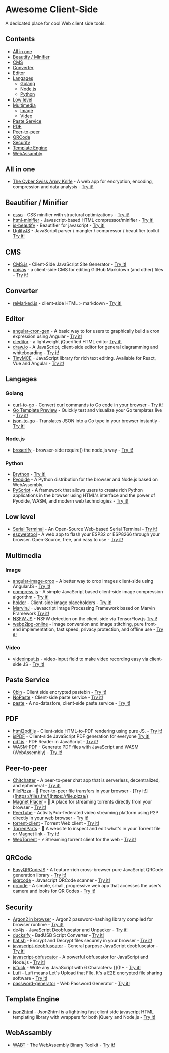 # Awesome Client-Side
A dedicated place for cool Web client side tools.

## Contents

 * [All in one](#all-in-one)
 * [Beautify / Minifier](#beautify--minifier)
 * [CMS](#cms)
 * [Converter](#converter)
 * [Editor](#editor)
 * [Langages](#langages)
    * [Golang](#golang)
    * [Node.js](#nodejs)
    * [Python](#python)
 * [Low level](#low-level)
 * [Multimedia](#multimedia)
    * [Image](#image)
    * [Video](#video)
 * [Paste Service](#paste-service)
 * [PDF](#pdf)
 * [Peer-to-peer](#peer-to-peer)
 * [QRCode](#qrcode)
 * [Security](#security)
 * [Template Engine](#template-engine)
 * [WebAssambly](#webassambly)

## All in one

 * [The Cyber Swiss Army Knife](https://github.com/gchq/CyberChef) - A web app for encryption, encoding, compression and data analysis - [Try it!](https://gchq.github.io/CyberChef/)

## Beautifier / Minifier

 * [csso](https://github.com/css/csso) - CSS minifier with structural optimizations - [Try it!](https://css.github.io/csso/csso.html)
 * [html-minifier](https://github.com/kangax/html-minifier) - Javascript-based HTML compressor/minifier - [Try it!](https://kangax.github.io/html-minifier/)
 * [js-beautify](https://github.com/beautify-web/js-beautify) - Beautifier for javascript - [Try it!](https://beautifier.io/)
 * [UglifyJS](https://github.com/mishoo/UglifyJS) - JavaScript parser / mangler / compressor / beautifier toolkit [Try it!](https://lisperator.net/uglifyjs/)

## CMS

 * [CMS.js](https://github.com/chrisdiana/cms.js) - Client-Side JavaScript Site Generator - [Try it!](http://chrisdiana.github.io/cms.js/demo/)
 * [coisas](https://github.com/fiatjaf/coisas) - a client-side CMS for editing GitHub Markdown (and other) files - [Try it!](https://coisas.fiatjaf.com/)

## Converter

 * [reMarked.js](https://github.com/leeoniya/reMarked.js) - client-side HTML > markdown - [Try it!](http://leeoniya.github.io/reMarked.js/)

## Editor

 * [angular-cron-gen](https://github.com/vincentjames501/angular-cron-gen) - A basic way to for users to graphically build a cron expression using Angular - [Try it!](https://github.com/vincentjames501/angular-cron-gen)
 * [cleditor](https://github.com/cleditor/cleditor) - a lightweight jQuerified HTML editor [Try it!](https://premiumsoftware.net/cleditor/)
 * [draw.io](https://github.com/jgraph/drawio) - A JavaScript, client-side editor for general diagramming and whiteboarding - [Try it!](https://app.diagrams.net/)
 * [TinyMCE](https://github.com/tinymce/tinymce) - JavaScript library for rich text editing. Available for React, Vue and Angular - [Try it!](https://www.tiny.cloud/docs/tinymce/6/premium-full-featured/)


## Langages

### Golang

* [curl-to-go](https://github.com/mholt/curl-to-go) - Convert curl commands to Go code in your browser - [Try it!](https://mholt.github.io/curl-to-go/)
* [Go Template Preview](https://gotemplate.io/) - Quickly test and visualize your Go templates live - [Try it!](https://pyodide.org/en/stable/console.html) 
* [json-to-go](https://github.com/mholt/json-to-go) - Translates JSON into a Go type in your browser instantly - [Try it!](https://mholt.github.io/json-to-go/)

### Node.js

 * [broserify](https://github.com/browserify/browserify) - browser-side require() the node.js way - [Try it!]([https://browserify.org/](https://browserify.org/demos.html))

### Python

 * [Brython](https://github.com/brython-dev/brython) - [Try it!](https://brython.info/tests/console.html?lang=en)
 * [Pyodide](https://github.com/pyodide/pyodide) - A Python distribution for the browser and Node.js based on WebAssembly.
 * [PyScript](https://github.com/pyscript/pyscript) - A framework that allows users to create rich Python applications in the browser using HTML's interface and the power of Pyodide, WASM, and modern web technologies - [Try it!](https://pyscript.net/examples/)

## Low level

* [Serial Terminal](https://github.com/SpacehuhnTech/serialterminal) - An Open-Source Web-based Serial Terminal - [Try it!](https://serial.huhn.me/)
* [espwebtool](https://github.com/spacehuhntech/espwebtool) - A web app to flash your ESP32 or ESP8266 through your browser. Open-Source, free, and easy to use - [Try it!](https://esp.huhn.me/)

## Multimedia

### Image

 * [angular-image-crop](https://github.com/andyshora/angular-image-crop) - A better way to crop images client-side using AngularJS - [Try it!](https://jsbin.com/fovovu/1/edit?js,output)
 * [compress.js](https://github.com/alextanhongpin/compress.js) - A simple JavaScript based client-side image compression algorithm - [Try it!](https://practical-easley-4e78c7.netlify.app/)
 * [holder](https://github.com/imsky/holder) - Client-side image placeholders - [Try it!](http://holderjs.com/)
 * [MarvinJ](https://github.com/gabrielarchanjo/marvinj) - Javascript Image Processing Framework based on Marvin Framework [Try it!](https://www.marvinj.org/en/examples/processingBeforeUpload.html)
 * [NSFW JS](https://github.com/infinitered/nsfwjs) - NSFW detection on the client-side via TensorFlow.js [Try i!](https://nsfwjs.com/)
 * [webp2jpg-online](https://github.com/renzhezhilu/webp2jpg-online) - Image conversion and image stitching, pure front-end implementation, fast speed, privacy protection, and offline use - [Try it!](https://imagestool.com/webp2jpg-online/)

### Video

 * [videoinput.js](https://github.com/wgryc/video-input-js) - video-input field to make video recording easy via client-side JS - [Try it!](https://phaseai.com/resources/video-input-form-js-demo)

## Paste Service

 * [0bin](https://github.com/Tygs/0bin) - Client side encrypted pastebin - [Try it!](https://0bin.net/)
 * [NoPaste](https://github.com/bokub/nopaste) - Client-side paste service - [Try it!](https://nopaste.ml/)
 * [paste](https://github.com/topaz/paste) - A no-datastore, client-side paste service - [Try it!](https://topaz.github.io/paste/)

## PDF

 * [html2pdf.js](https://github.com/eKoopmans/html2pdf.js) - Client-side HTML-to-PDF rendering using pure JS. - [Try it!](https://jsfiddle.net/eKoopmans/z1rupL4c/)
 * [jsPDF](https://github.com/parallax/jsPDF) - Client-side JavaScript PDF generation for everyone [Try it!](https://parall.ax/products/jspdf)
 * [pdf.js](https://github.com/mozilla/pdf.js) - PDF Reader in JavaScript - [Try it!](https://mozilla.github.io/pdf.js/web/viewer.html)
 * [WASM-PDF](https://github.com/jussiniinikoski/wasm-pdf) - Generate PDF files with JavaScript and WASM (WebAssembly) - [Try it!](https://jussiniinikoski.github.io/wasm-pdf-demo/example2.html)

## Peer-to-peer

 * [Chitchatter](https://github.com/jeremyckahn/chitchatter) - A peer-to-peer chat app that is serverless, decentralized, and ephemeral - [Try it!](https://chitchatter.im/)
 * [FilePizza](https://github.com/kern/filepizza) - 🍕 Peer-to-peer file transfers in your browser - [Try it!]([https://files.fm/](https://file.pizza/)
 * [Magnet Placer](https://ferrolho.github.io/magnet-player/) - 🎥 A place for streaming torrents directly from your browser - [Try it!](https://ferrolho.github.io/magnet-player/)
 * [PeerTube](https://github.com/Chocobozzz/PeerTube) - ActivityPub-federated video streaming platform using P2P directly in your web browser - [Try it!](https://joinpeertube.org/browse-content)
 * [torrent-client](https://github.com/ThaUnknown/pwa-haven/tree/main/torrent-client) - Torrent Web client - [Try it!](https://haven.pages.dev/torrent-client/public/)
 * [TorrenParts](https://github.com/leoherzog/TorrentParts) - 📑 A website to inspect and edit what's in your Torrent file or Magnet link - [Try it!](https://torrent.parts/)
 * [WebTorrent](https://github.com/webtorrent/webtorrent) - ⚡️ Streaming torrent client for the web - [Try it!](https://webtorrent.io/)

## QRCode

* [EasyQRCodeJS](https://github.com/ushelp/EasyQRCodeJS) - A feature-rich cross-browser pure JavaScript QRCode generation library - [Try it!](https://www.easyproject.cn/easyqrcodejs/tryit.html)
* [jsqrcode](https://github.com/LazarSoft/jsqrcode) - Javascript QRCode scanner - [Try it!](https://webqr.com/)
* [qrcode](https://github.com/PaulKinlan/qrcode) - A simple, small, progressive web app that accesses the user's camera and looks for QR Codes - [Try it!](https://github.com/PaulKinlan/qrcode)

## Security

* [Argon2 in browser](https://github.com/antelle/argon2-browser) - Argon2 password-hashing library compiled for browser runtime - [Try it!](https://antelle.net/argon2-browser/)
* [de4js](https://lelinhtinh.github.io/de4js/) - JavaScript Deobfuscator and Unpacker - [Try it!](https://github.com/lelinhtinh/de4js)
* [ducksify](https://github.com/spacehuhntech/duckify) - BadUSB Script Converter - [Try it!](https://duckify.huhn.me/)
* [hat.sh](https://github.com/sh-dv/hat.sh) - Encrypt and Decrypt files securely in your browser - [Try it!](https://hat.sh/)
* [javascript-deobfuscator](https://github.com/ben-sb/javascript-deobfuscator) - General purpose JavaScript deobfuscator - [Try it!](https://deobfuscate.io/)
* [javascript-obfuscator](https://github.com/javascript-obfuscator/javascript-obfuscator) - A powerful obfuscator for JavaScript and Node.js - [Try it!](https://obfuscator.io/)
* [jsfuck](https://github.com/aemkei/jsfuck) - Write any JavaScript with 6 Characters: \[\]\(\)!+ - [Try it!](http://www.jsfuck.com/)
* [Lufi](https://github.com/ldidry/lufi) - Lufi means Let's Upload that FIle. It's a E2E encrypted file sharing software - [Try it!](https://demo.lufi.io/)
* [password-generator](https://github.com/michal037/password-generator) - Web Password Generator - [Try it!](https://michal037.github.io/password-generator/)

## Template Engine

 * [json2html](https://github.com/moappi/json2html) - Json2html is a lightning fast client side javascript HTML templating library with wrappers for both jQuery and Node.js - [Try it!](https://www.json2html.com/visualizer/#json-tab)

## WebAssambly

 * [WABT](https://github.com/WebAssembly/wabt) - The WebAssembly Binary Toolkit - [Try it!](https://webassembly.github.io/wabt/demo/)
